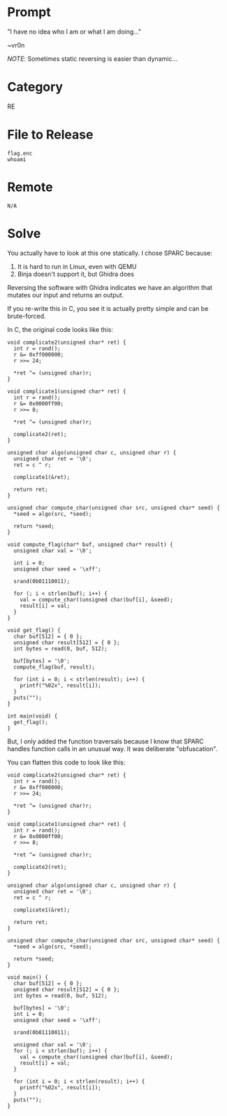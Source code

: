 # Prompt

"I have no idea who I am or what I am doing..."

~vr0n

*NOTE*: Sometimes static reversing is easier than dynamic...

# Category

RE

# File to Release

```
flag.enc
whoami
```

# Remote

`N/A`

# Solve 

You actually have to look at this one statically. I chose SPARC because:

1. It is hard to run in Linux, even with QEMU
2. Binja doesn't support it, but Ghidra does

Reversing the software with Ghidra indicates we have an algorithm that mutates our input and returns an output. 

If you re-write this in C, you see it is actually pretty simple and can be brute-forced.

In C, the original code looks like this:

```
void complicate2(unsigned char* ret) {
  int r = rand();
  r &= 0xff000000;
  r >>= 24;

  *ret ^= (unsigned char)r;
}

void complicate1(unsigned char* ret) {
  int r = rand();
  r &= 0x0000ff00;
  r >>= 8;

  *ret ^= (unsigned char)r;

  complicate2(ret);
}

unsigned char algo(unsigned char c, unsigned char r) {
  unsigned char ret = '\0';
  ret = c ^ r;

  complicate1(&ret);

  return ret;
}

unsigned char compute_char(unsigned char src, unsigned char* seed) {
  *seed = algo(src, *seed);

  return *seed;
}

void compute_flag(char* buf, unsigned char* result) {
  unsigned char val = '\0';

  int i = 0;
  unsigned char seed = '\xff';

  srand(0b01110011);

  for (; i < strlen(buf); i++) {
    val = compute_char((unsigned char)buf[i], &seed);
    result[i] = val;
  }
}

void get_flag() {
  char buf[512] = { 0 };
  unsigned char result[512] = { 0 };
  int bytes = read(0, buf, 512);

  buf[bytes] = '\0';
  compute_flag(buf, result);

  for (int i = 0; i < strlen(result); i++) {
    printf("%02x", result[i]);
  }
  puts("");
}

int main(void) {
  get_flag();
}
```

But, I only added the function traversals because I know that SPARC handles function calls in an unusual way. It was deliberate "obfuscation". 

You can flatten this code to look like this:

```
void complicate2(unsigned char* ret) {
  int r = rand();
  r &= 0xff000000;
  r >>= 24;

  *ret ^= (unsigned char)r;
}

void complicate1(unsigned char* ret) {
  int r = rand();
  r &= 0x0000ff00;
  r >>= 8;

  *ret ^= (unsigned char)r;

  complicate2(ret);
}

unsigned char algo(unsigned char c, unsigned char r) {
  unsigned char ret = '\0';
  ret = c ^ r;

  complicate1(&ret);

  return ret;
}

unsigned char compute_char(unsigned char src, unsigned char* seed) {
  *seed = algo(src, *seed);

  return *seed;
}

void main() {
  char buf[512] = { 0 };
  unsigned char result[512] = { 0 };
  int bytes = read(0, buf, 512);

  buf[bytes] = '\0';
  int i = 0;
  unsigned char seed = '\xff';

  srand(0b01110011);

  unsigned char val = '\0';
  for (; i < strlen(buf); i++) {
    val = compute_char((unsigned char)buf[i], &seed);
    result[i] = val;
  }

  for (int i = 0; i < strlen(result); i++) {
    printf("%02x", result[i]);
  }
  puts("");
}
```
